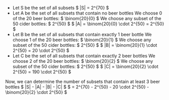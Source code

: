 <ul>
<li> Let S be the set of all subsets 
$ |S| = 2^{70} $
	<li> Let A be the set of all subsets that contain no beer bottles 
	      We choose 0 of the 20 beer bottles: $ \binom{20}{0} $ 
	      We choose any subset of the 50 cider bottles: $ 2^{50} $ 
	      $ |A| = \binom{20}{0} \cdot 2^{50} = 2^{50} $
	<li> Let B be the set of all subsets that contain exactly 1 beer bottle 
	      We choose 1 of the 20 beer bottles: $ \binom{20}{1} $ 
	      We choose any subset of the 50 cider bottles: $ 2^{50} $ 
	      $ |B| = \binom{20}{1} \cdot 2^{50} = 20 \cdot 2^{50} $
	<li> Let C be the set of all subsets that contain exactly 2 beer bottles 
	      We choose 2 of the 20 beer bottles: $ \binom{20}{2} $ 
	      We choose any subset of the 50 cider bottles: $ 2^{50} $ 
	      $ |C| = \binom{20}{2} \cdot 2^{50} = 190 \cdot 2^{50} $
</ul>
Now, we can determine the number of subsets that contain at least 3 beer bottles 
$ |S| - |A| - |B| - |C| $ 
$ = 2^{70} - 2^{50} - 20 \cdot 2^{50} -\binom{20}{2} \cdot 2^{50} $
